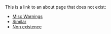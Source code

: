 This is a link to an about page that does not exist:

- [Misc Warnings](/ABOUT/)
- [Similar](/content-similer)
- [Non existence](/content-non-existence)
